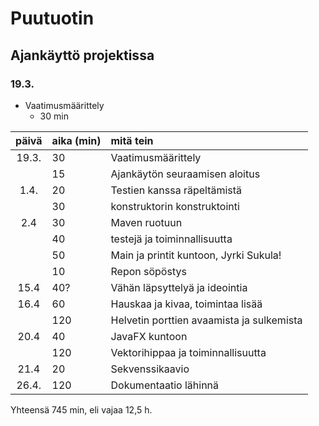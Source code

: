 # Puutuotin

## Ajankäyttö projektissa

### 19.3.

* Vaatimusmäärittely
	* 30 min

| päivä | aika (min) | mitä tein |
| :----:|:-----------| :---------|
| 19.3. | 30         |Vaatimusmäärittely|
|       | 15         |Ajankäytön seuraamisen aloitus|
| 1.4.  | 20         | Testien kanssa räpeltämistä| 
|       | 30  	     | konstruktorin konstruktointi|
| 2.4   | 30         | Maven ruotuun|
|       | 40         | testejä ja toiminnallisuutta|
|	| 50	     | Main ja printit kuntoon, Jyrki Sukula!|
|	| 10	     | Repon söpöstys|
| 15.4  | 40?	     | Vähän läpsyttelyä ja ideointia|
| 16.4  | 60         | Hauskaa ja kivaa, toimintaa lisää|
|       | 120 	     | Helvetin porttien avaamista ja sulkemista|
| 20.4  | 40	     | JavaFX kuntoon |
|	| 120	     | Vektorihippaa ja toiminnallisuutta |
| 21.4  | 20 	     | Sekvenssikaavio |
| 26.4. | 120		 | Dokumentaatio lähinnä |


Yhteensä 745 min, eli vajaa 12,5 h.
